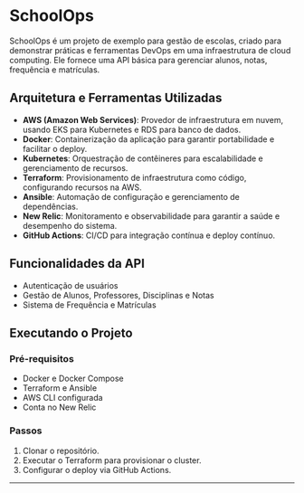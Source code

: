 # SchoolOps

SchoolOps é um projeto de exemplo para gestão de escolas, criado para demonstrar práticas e ferramentas DevOps em uma infraestrutura de cloud computing. Ele fornece uma API básica para gerenciar alunos, notas, frequência e matrículas.

## Arquitetura e Ferramentas Utilizadas

- **AWS (Amazon Web Services)**: Provedor de infraestrutura em nuvem, usando EKS para Kubernetes e RDS para banco de dados.
- **Docker**: Containerização da aplicação para garantir portabilidade e facilitar o deploy.
- **Kubernetes**: Orquestração de contêineres para escalabilidade e gerenciamento de recursos.
- **Terraform**: Provisionamento de infraestrutura como código, configurando recursos na AWS.
- **Ansible**: Automação de configuração e gerenciamento de dependências.
- **New Relic**: Monitoramento e observabilidade para garantir a saúde e desempenho do sistema.
- **GitHub Actions**: CI/CD para integração contínua e deploy contínuo.

## Funcionalidades da API

- Autenticação de usuários
- Gestão de Alunos, Professores, Disciplinas e Notas
- Sistema de Frequência e Matrículas


## Executando o Projeto

### Pré-requisitos
- Docker e Docker Compose
- Terraform e Ansible
- AWS CLI configurada
- Conta no New Relic

### Passos
1. Clonar o repositório.
2. Executar o Terraform para provisionar o cluster.
3. Configurar o deploy via GitHub Actions.


---


